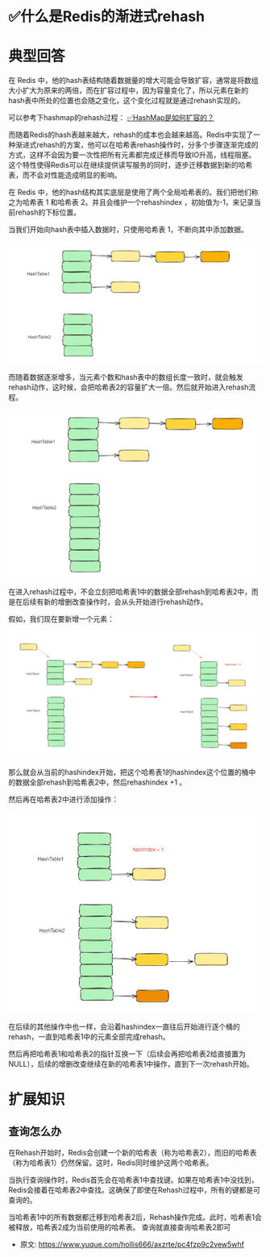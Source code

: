 # ✅什么是Redis的渐进式rehash
<!--page header-->

<a name="myNnh"></a>
# 典型回答

在 Redis 中，他的hash表结构随着数据量的增大可能会导致扩容，通常是将数组大小扩大为原来的两倍，而在扩容过程中，因为容量变化了，所以元素在新的hash表中所处的位置也会随之变化，这个变化过程就是通过rehash实现的。

可以参考下hashmap的rehash过程：
[✅HashMap是如何扩容的？](https://www.yuque.com/hollis666/axzrte/co1ul8?view=doc_embed)

而随着Redis的hash表越来越大，rehash的成本也会越来越高。Redis中实现了一种渐进式rehash的方案，他可以在哈希表rehash操作时，分多个步骤逐渐完成的方式，这样不会因为要一次性把所有元素都完成迁移而导致IO升高，线程阻塞。这个特性使得Redis可以在继续提供读写服务的同时，逐步迁移数据到新的哈希表，而不会对性能造成明显的影响。

在 Redis 中，他的hash结构其实底层是使用了两个全局哈希表的。我们把他们称之为哈希表 1 和哈希表 2。并且会维护一个rehashindex ，初始值为-1，来记录当前rehash的下标位置。

当我们开始向hash表中插入数据时，只使用哈希表 1，不断向其中添加数据。

![image.png](./img/0VRuzF9JwpWZXsCe/1692419575799-517aced7-3c0b-480a-be5e-447a50ca375d-620617.png)

而随着数据逐渐增多，当元素个数和hash表中的数组长度一致时，就会触发rehash动作，这时候，会把哈希表2的容量扩大一倍。然后就开始进入rehash流程。

![image.png](./img/0VRuzF9JwpWZXsCe/1692419598612-bd29a7c5-0da4-48f4-b324-8cf56f7a91b6-472320.png)


在进入rehash过程中，不会立刻把哈希表1中的数据全部rehash到哈希表2中，而是在后续有新的增删改查操作时，会从头开始进行rehash动作。

假如，我们现在要新增一个元素：

![image.png](./img/0VRuzF9JwpWZXsCe/1692419675045-d8066838-5c20-4d5b-b92a-d22a5e074e3b-491258.png)

那么就会从当前的hashindex开始，把这个哈希表1的hashindex这个位置的桶中的数据全部rehash到哈希表2中，然后rehashindex +1 。

然后再在哈希表2中进行添加操作：

![image.png](./img/0VRuzF9JwpWZXsCe/1692419800439-5a62ebb9-35f6-4814-bce1-98de88fb8a20-858939.png)

在后续的其他操作中也一样，会沿着hashindex一直往后开始进行逐个桶的rehash，一直到哈希表1中的元素全部完成rehash。

然后再把哈希表1和哈希表2的指针互换一下（后续会再把哈希表2给直接置为NULL），后续的增删改查继续在新的哈希表1中操作，直到下一次rehash开始。


<a name="eCgTy"></a>
# 扩展知识

<a name="qecAX"></a>
## 查询怎么办

在Rehash开始时，Redis会创建一个新的哈希表（称为哈希表2），而旧的哈希表（称为哈希表1）仍然保留。这时，Redis同时维护这两个哈希表。

当执行查询操作时，Redis首先会在哈希表1中查找键。如果在哈希表1中没找到，Redis会接着在哈希表2中查找。这确保了即使在Rehash过程中，所有的键都是可查询的。

当哈希表1中的所有数据都迁移到哈希表2后，Rehash操作完成。此时，哈希表1会被释放，哈希表2成为当前使用的哈希表。 查询就直接查询哈希表2即可


<!--page footer-->
- 原文: <https://www.yuque.com/hollis666/axzrte/pc4fzp9c2vew5whf>